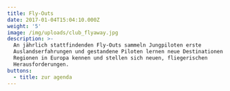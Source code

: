 ```yaml
---
title: Fly-Outs
date: 2017-01-04T15:04:10.000Z
weight: '5'
image: /img/uploads/club_flyaway.jpg
description: >-
  An jährlich stattfindenden Fly-Outs sammeln Jungpiloten erste
  Auslandserfahrungen und gestandene Piloten lernen neue Destinationen und
  Regionen in Europa kennen und stellen sich neuen, fliegerischen
  Herausforderungen.
buttons:
  - title: zur agenda
---
```


